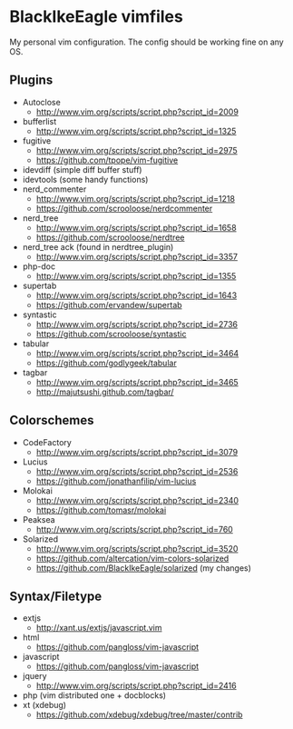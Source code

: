 BlackIkeEagle vimfiles
===

My personal vim configuration.
The config should be working fine on any OS.

Plugins
---

* Autoclose
  * http://www.vim.org/scripts/script.php?script_id=2009
* bufferlist
  * http://www.vim.org/scripts/script.php?script_id=1325
* fugitive
  * http://www.vim.org/scripts/script.php?script_id=2975
  * https://github.com/tpope/vim-fugitive
* idevdiff (simple diff buffer stuff)
* idevtools (some handy functions)
* nerd_commenter
  * http://www.vim.org/scripts/script.php?script_id=1218
  * https://github.com/scrooloose/nerdcommenter
* nerd_tree
  * http://www.vim.org/scripts/script.php?script_id=1658
  * https://github.com/scrooloose/nerdtree
* nerd_tree ack (found in nerdtree_plugin)
  * http://www.vim.org/scripts/script.php?script_id=3357
* php-doc
  * http://www.vim.org/scripts/script.php?script_id=1355
* supertab
  * http://www.vim.org/scripts/script.php?script_id=1643
  * https://github.com/ervandew/supertab
* syntastic
  * http://www.vim.org/scripts/script.php?script_id=2736
  * https://github.com/scrooloose/syntastic
* tabular
  * http://www.vim.org/scripts/script.php?script_id=3464
  * https://github.com/godlygeek/tabular
* tagbar
  * http://www.vim.org/scripts/script.php?script_id=3465
  * http://majutsushi.github.com/tagbar/

Colorschemes
---

* CodeFactory
  * http://www.vim.org/scripts/script.php?script_id=3079
* Lucius
  * http://www.vim.org/scripts/script.php?script_id=2536
  * https://github.com/jonathanfilip/vim-lucius
* Molokai
  * http://www.vim.org/scripts/script.php?script_id=2340
  * https://github.com/tomasr/molokai
* Peaksea
  * http://www.vim.org/scripts/script.php?script_id=760
* Solarized
  * http://www.vim.org/scripts/script.php?script_id=3520
  * https://github.com/altercation/vim-colors-solarized
  * https://github.com/BlackIkeEagle/solarized (my changes)

Syntax/Filetype
---

* extjs
  * http://xant.us/extjs/javascript.vim
* html
  * https://github.com/pangloss/vim-javascript
* javascript
  * https://github.com/pangloss/vim-javascript
* jquery
  * http://www.vim.org/scripts/script.php?script_id=2416
* php (vim distributed one + docblocks)
* xt (xdebug)
  * https://github.com/xdebug/xdebug/tree/master/contrib

